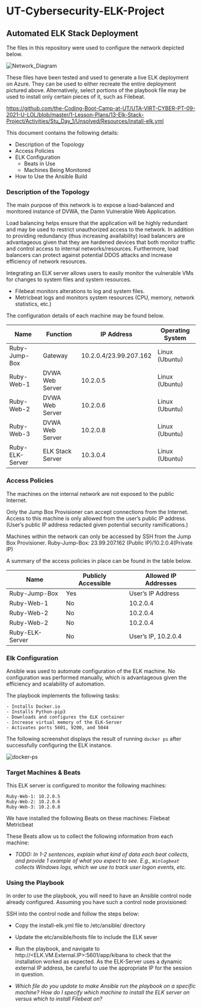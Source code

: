 # UT-Cybersecurity-ELK-Project

## Automated ELK Stack Deployment

The files in this repository were used to configure the network depicted below.

![Network_Diagram](https://user-images.githubusercontent.com/89950271/148111822-845aa347-69a6-44f9-a630-e22253fb161f.png)

These files have been tested and used to generate a live ELK deployment on Azure. They can be used to either recreate the entire deployment pictured above. Alternatively, select portions of the playbook file may be used to install only certain pieces of it, such as Filebeat.

  https://github.com/the-Coding-Boot-Camp-at-UT/UTA-VIRT-CYBER-PT-09-2021-U-LOL/blob/master/1-Lesson-Plans/13-Elk-Stack-Project/Activities/Stu_Day_1/Unsolved/Resources/install-elk.yml

This document contains the following details:
- Description of the Topology
- Access Policies
- ELK Configuration
  - Beats in Use
  - Machines Being Monitored
- How to Use the Ansible Build

### Description of the Topology

The main purpose of this network is to expose a load-balanced and monitored instance of DVWA, the Damn Vulnerable Web Application.

Load balancing helps ensure that the application will be highly redundant and may be used to restrict unauthorized access to the network. In addition to providing redundancy (thus increasing availability) load balancers are advantageous given that they are hardened devices that both monitor traffic and control access to internal networks/resources. Furthermore, load balancers can protect against potential DDOS attacks and increase efficiency of network resources.

Integrating an ELK server allows users to easily monitor the vulnerable VMs for changes to system files and system resources.
  - Filebeat monitors alterations to log and system files.
  - Metricbeat logs and monitors system resources (CPU, memory, network statistics, etc.)

The configuration details of each machine may be found below.

|Name            |Function        |IP Address             |Operating System |
|----------------|----------------|-----------------------|-----------------|
|Ruby-Jump-Box   |Gateway         |10.2.0.4/23.99.207.162 |Linux (Ubuntu)   |
|Ruby-Web-1      |DVWA Web Server |10.2.0.5               |Linux (Ubuntu)   | 
|Ruby-Web-2      |DVWA Web Server |10.2.0.6               |Linux (Ubuntu)   |
|Ruby-Web-3      |DVWA Web Server |10.2.0.8               |Linux (Ubuntu)   |
|Ruby-ELK-Server |ELK Stack Server|10.3.0.4               |Linux (Ubuntu)   |  

### Access Policies

The machines on the internal network are not exposed to the public Internet. 

Only the Jump Box Provisioner can accept connections from the Internet. Access to this machine is only allowed from the user’s public IP address. (User’s public IP address redacted given potential security ramifications.)

Machines within the network can only be accessed by SSH from the Jump Box Provisioner.
	Ruby-Jump-Box: 23.99.207.162 (Public IP)/10.2.0.4(Private IP)

A summary of the access policies in place can be found in the table below.

| Name           | Publicly Accessible | Allowed IP Addresses |
|----------------|---------------------|----------------------|
|Ruby-Jump-Box   |Yes                  |User’s IP Address     |
|Ruby-Web-1      |No                   |10.2.0.4              |
|Ruby-Web-2      |No                   |10.2.0.4              |
|Ruby-Web-2      |No                   |10.2.0.4              |
|Ruby-ELK-Server |No                   |User’s IP, 10.2.0.4   |

### Elk Configuration

Ansible was used to automate configuration of the ELK machine. No configuration was performed manually, which is advantageous given the efficiency and scalability of automation.

The playbook implements the following tasks:
	
	- Installs Docker.io
	- Installs Python-pip3
	- Downloads and configures the ELK container
	- Increase virtual memory of the ELK-Server
	- Activates ports 5601, 9200, and 5044
  
  The following screenshot displays the result of running `docker ps` after successfully configuring the ELK instance.

![docker-ps](https://user-images.githubusercontent.com/89950271/148112550-ee40488d-8dd1-4a81-a8af-c3d80ccaf9ca.png)

### Target Machines & Beats
This ELK server is configured to monitor the following machines:
	
	Ruby-Web-1: 10.2.0.5
	Ruby-Web-2: 10.2.0.6
	Ruby-Web-3: 10.2.0.8

We have installed the following Beats on these machines:
	Filebeat
	Metricbeat

These Beats allow us to collect the following information from each machine:
- _TODO: In 1-2 sentences, explain what kind of data each beat collects, and provide 1 example of what you expect to see. E.g., `Winlogbeat` collects Windows logs, which we use to track user logon events, etc._

### Using the Playbook
In order to use the playbook, you will need to have an Ansible control node already configured. Assuming you have such a control node provisioned: 

SSH into the control node and follow the steps below:
- Copy the install-elk.yml file to /etc/ansible/ directory
- Update the etc/ansible/hosts file to include the ELK sever
- Run the playbook, and navigate to http://<ELK.VM.External.IP>:5601/app/kibana to check that the installation worked as expected. As the ELK-Server uses a dynamic external IP address, be careful to use the appropriate IP for the session in question.

- _Which file do you update to make Ansible run the playbook on a specific machine? How do I specify which machine to install the ELK server on versus which to install Filebeat on?_


